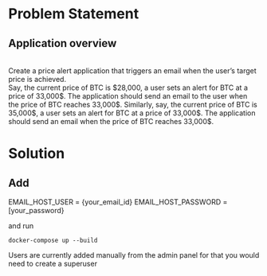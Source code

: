 # Problem Statement
## Application overview
<br>
Create a price alert application that triggers an email when the user’s target price is
achieved.
<br>
Say, the current price of BTC is $28,000, a user sets an alert for BTC at a price of 33,000$.
The application should send an email to the user when the price of BTC reaches 33,000$.
Similarly, say, the current price of BTC is 35,000$, a user sets an alert for BTC at a price of
33,000$. The application should send an email when the price of BTC reaches 33,000$.

# Solution

## Add
EMAIL_HOST_USER = {your_email_id}
EMAIL_HOST_PASSWORD = [your_password}

and run

```
docker-compose up --build
```


Users are currently added manually from the admin panel for that you would need to create a superuser 
